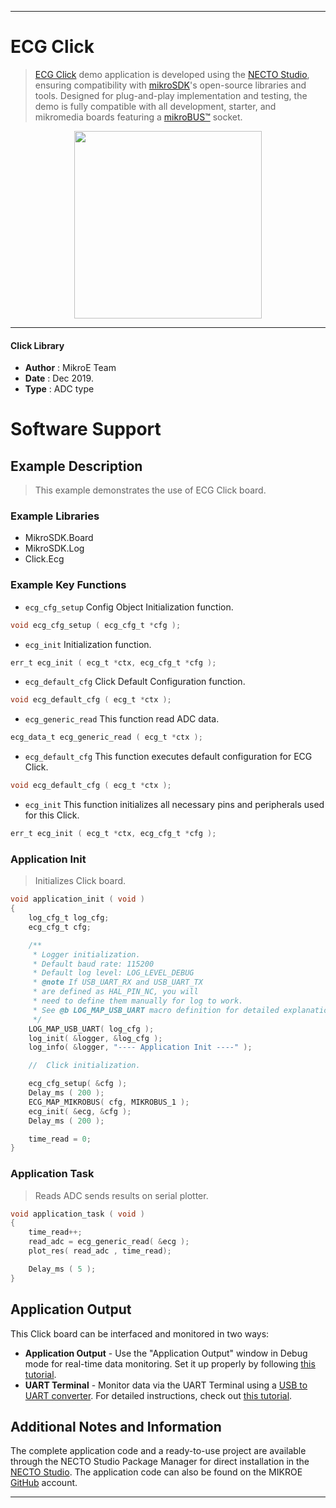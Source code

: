 
---
# ECG Click

> [ECG Click](https://www.mikroe.com/?pid_product=MIKROE-2455) demo application is developed using
the [NECTO Studio](https://www.mikroe.com/necto), ensuring compatibility with [mikroSDK](https://www.mikroe.com/mikrosdk)'s
open-source libraries and tools. Designed for plug-and-play implementation and testing, the demo is fully compatible with
all development, starter, and mikromedia boards featuring a [mikroBUS&trade;](https://www.mikroe.com/mikrobus) socket.

<p align="center">
  <img src="https://www.mikroe.com/?pid_product=MIKROE-2455&image=1" height=300px>
</p>

---

#### Click Library

- **Author**        : MikroE Team
- **Date**          : Dec 2019.
- **Type**          : ADC type

# Software Support

## Example Description

> This example demonstrates the use of ECG Click board. 

### Example Libraries

- MikroSDK.Board
- MikroSDK.Log
- Click.Ecg

### Example Key Functions

- `ecg_cfg_setup` Config Object Initialization function. 
```c
void ecg_cfg_setup ( ecg_cfg_t *cfg );
``` 
 
- `ecg_init` Initialization function. 
```c
err_t ecg_init ( ecg_t *ctx, ecg_cfg_t *cfg );
```

- `ecg_default_cfg` Click Default Configuration function. 
```c
void ecg_default_cfg ( ecg_t *ctx );
```

- `ecg_generic_read` This function read ADC data. 
```c
ecg_data_t ecg_generic_read ( ecg_t *ctx );
```
 
- `ecg_default_cfg` This function executes default configuration for ECG Click. 
```c
void ecg_default_cfg ( ecg_t *ctx );
```

- `ecg_init` This function initializes all necessary pins and peripherals used for this Click. 
```c
err_t ecg_init ( ecg_t *ctx, ecg_cfg_t *cfg );
```

### Application Init

> Initializes Click board.

```c
void application_init ( void )
{
    log_cfg_t log_cfg;
    ecg_cfg_t cfg;

    /** 
     * Logger initialization.
     * Default baud rate: 115200
     * Default log level: LOG_LEVEL_DEBUG
     * @note If USB_UART_RX and USB_UART_TX 
     * are defined as HAL_PIN_NC, you will 
     * need to define them manually for log to work. 
     * See @b LOG_MAP_USB_UART macro definition for detailed explanation.
     */
    LOG_MAP_USB_UART( log_cfg );
    log_init( &logger, &log_cfg );
    log_info( &logger, "---- Application Init ----" );

    //  Click initialization.

    ecg_cfg_setup( &cfg );
    Delay_ms ( 200 );
    ECG_MAP_MIKROBUS( cfg, MIKROBUS_1 );
    ecg_init( &ecg, &cfg );
    Delay_ms ( 200 );

    time_read = 0;
}
```

### Application Task

> Reads ADC sends results on serial plotter.

```c
void application_task ( void )
{
    time_read++;
    read_adc = ecg_generic_read( &ecg );
    plot_res( read_adc , time_read);

    Delay_ms ( 5 );
}
```

## Application Output

This Click board can be interfaced and monitored in two ways:
- **Application Output** - Use the "Application Output" window in Debug mode for real-time data monitoring.
Set it up properly by following [this tutorial](https://www.youtube.com/watch?v=ta5yyk1Woy4).
- **UART Terminal** - Monitor data via the UART Terminal using
a [USB to UART converter](https://www.mikroe.com/click/interface/usb?interface*=uart,uart). For detailed instructions,
check out [this tutorial](https://help.mikroe.com/necto/v2/Getting%20Started/Tools/UARTTerminalTool).

## Additional Notes and Information

The complete application code and a ready-to-use project are available through the NECTO Studio Package Manager for 
direct installation in the [NECTO Studio](https://www.mikroe.com/necto). The application code can also be found on
the MIKROE [GitHub](https://github.com/MikroElektronika/mikrosdk_click_v2) account.

---
